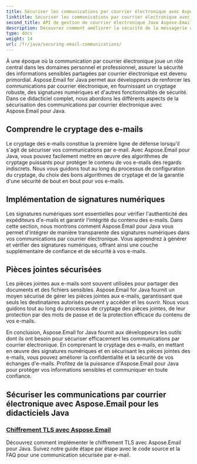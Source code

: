 ```yaml
---
title: Sécuriser les communications par courrier électronique avec Aspose.Email pour Java
linktitle: Sécuriser les communications par courrier électronique avec Aspose.Email pour Java
second_title: API de gestion de courrier électronique Java Aspose.Email
description: Découvrez comment améliorer la sécurité de la messagerie avec Aspose.Email pour Java. Nos didacticiels couvrent le cryptage, les signatures numériques et bien plus encore pour une communication sécurisée par courrier électronique.
type: docs
weight: 14
url: /fr/java/securing-email-communications/
---
```


À une époque où la communication par courrier électronique joue un rôle central dans les domaines personnel et professionnel, assurer la sécurité des informations sensibles partagées par courrier électronique est devenu primordial. Aspose.Email for Java permet aux développeurs de renforcer les communications par courrier électronique, en fournissant un cryptage robuste, des signatures numériques et d'autres fonctionnalités de sécurité. Dans ce didacticiel complet, nous abordons les différents aspects de la sécurisation des communications par courrier électronique avec Aspose.Email pour Java.

## Comprendre le cryptage des e-mails
Le cryptage des e-mails constitue la première ligne de défense lorsqu'il s'agit de sécuriser vos communications par e-mail. Avec Aspose.Email pour Java, vous pouvez facilement mettre en œuvre des algorithmes de cryptage puissants pour protéger le contenu de vos e-mails des regards indiscrets. Nous vous guidons tout au long du processus de configuration du cryptage, du choix des bons algorithmes de cryptage et de la garantie d'une sécurité de bout en bout pour vos e-mails.

## Implémentation de signatures numériques
Les signatures numériques sont essentielles pour vérifier l'authenticité des expéditeurs d'e-mails et garantir l'intégrité du contenu des e-mails. Dans cette section, nous montrons comment Aspose.Email pour Java vous permet d'intégrer de manière transparente des signatures numériques dans vos communications par courrier électronique. Vous apprendrez à générer et vérifier des signatures numériques, offrant ainsi une couche supplémentaire de confiance et de sécurité à vos e-mails.

## Pièces jointes sécurisées
Les pièces jointes aux e-mails sont souvent utilisées pour partager des documents et des fichiers sensibles. Aspose.Email for Java fournit un moyen sécurisé de gérer les pièces jointes aux e-mails, garantissant que seuls les destinataires autorisés peuvent y accéder et les ouvrir. Nous vous guidons tout au long du processus de cryptage des pièces jointes, de leur protection par des mots de passe et de la protection efficace du contenu de vos e-mails.

En conclusion, Aspose.Email for Java fournit aux développeurs les outils dont ils ont besoin pour sécuriser efficacement les communications par courrier électronique. En comprenant le cryptage des e-mails, en mettant en œuvre des signatures numériques et en sécurisant les pièces jointes des e-mails, vous pouvez améliorer la confidentialité et la sécurité de vos échanges d'e-mails. Profitez de la puissance d'Aspose.Email pour Java pour protéger vos informations sensibles et communiquer en toute confiance.

## Sécuriser les communications par courrier électronique avec Aspose.Email pour les didacticiels Java
### [Chiffrement TLS avec Aspose.Email](./tls-encryption/)
Découvrez comment implémenter le chiffrement TLS avec Aspose.Email pour Java. Suivez notre guide étape par étape avec le code source et la FAQ pour une communication sécurisée par e-mail.